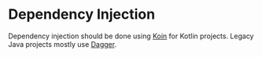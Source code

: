 # Dependency Injection

Dependency injection should be done using [Koin](https://insert-koin.io/) for Kotlin projects. Legacy Java projects mostly use [Dagger](https://github.com/google/dagger).